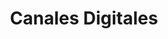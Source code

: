 ---
title: "Canales Digitales"
description: Sitio con la información sebre las APIs, Servicios y Componentes del Dominio

---